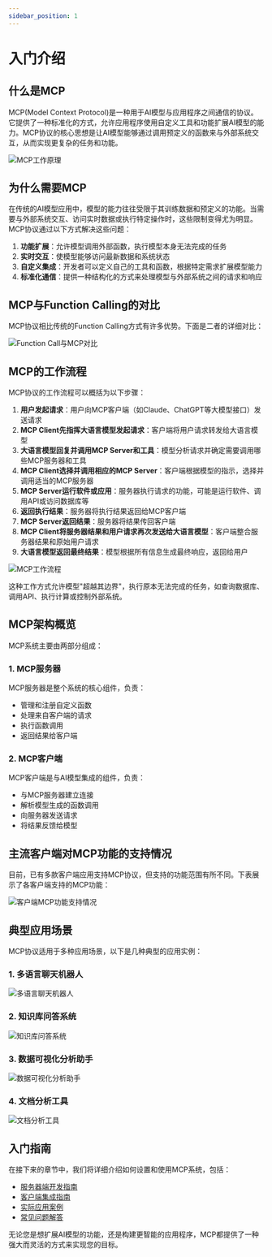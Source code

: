 ```yaml
---
sidebar_position: 1
---
```


# 入门介绍

## 什么是MCP

MCP(Model Context Protocol)是一种用于AI模型与应用程序之间通信的协议。它提供了一种标准化的方式，允许应用程序使用自定义工具和功能扩展AI模型的能力。MCP协议的核心思想是让AI模型能够通过调用预定义的函数来与外部系统交互，从而实现更复杂的任务和功能。

![MCP工作原理](/img/mcp/MCP架构形象解释.jpeg)

## 为什么需要MCP

在传统的AI模型应用中，模型的能力往往受限于其训练数据和预定义的功能。当需要与外部系统交互、访问实时数据或执行特定操作时，这些限制变得尤为明显。MCP协议通过以下方式解决这些问题：

1. **功能扩展**：允许模型调用外部函数，执行模型本身无法完成的任务
2. **实时交互**：使模型能够访问最新数据和系统状态
3. **自定义集成**：开发者可以定义自己的工具和函数，根据特定需求扩展模型能力
4. **标准化通信**：提供一种结构化的方式来处理模型与外部系统之间的请求和响应

## MCP与Function Calling的对比

MCP协议相比传统的Function Calling方式有许多优势。下面是二者的详细对比：

![Function Call与MCP对比](/img/mcp/function%20call%20和MCP对比.jpeg)

## MCP的工作流程

MCP协议的工作流程可以概括为以下步骤：

1. **用户发起请求**：用户向MCP客户端（如Claude、ChatGPT等大模型接口）发送请求
2. **MCP Client先指挥大语言模型发起请求**：客户端将用户请求转发给大语言模型
3. **大语言模型回复并调用MCP Server和工具**：模型分析请求并确定需要调用哪些MCP服务器和工具
4. **MCP Client选择并调用相应的MCP Server**：客户端根据模型的指示，选择并调用适当的MCP服务器
5. **MCP Server运行软件或应用**：服务器执行请求的功能，可能是运行软件、调用API或访问数据库等
6. **返回执行结果**：服务器将执行结果返回给MCP客户端
7. **MCP Server返回结果**：服务器将结果传回客户端
8. **MCP Client将服务器结果和用户请求再次发送给大语言模型**：客户端整合服务器结果和原始用户请求
9. **大语言模型返回最终结果**：模型根据所有信息生成最终响应，返回给用户

![MCP工作流程](/img/mcp/MCP流程.jpeg)

这种工作方式允许模型"超越其边界"，执行原本无法完成的任务，如查询数据库、调用API、执行计算或控制外部系统。

## MCP架构概览

MCP系统主要由两部分组成：

### 1. MCP服务器

MCP服务器是整个系统的核心组件，负责：
- 管理和注册自定义函数
- 处理来自客户端的请求
- 执行函数调用
- 返回结果给客户端

### 2. MCP客户端

MCP客户端是与AI模型集成的组件，负责：
- 与MCP服务器建立连接
- 解析模型生成的函数调用
- 向服务器发送请求
- 将结果反馈给模型

## 主流客户端对MCP功能的支持情况

目前，已有多款客户端应用支持MCP协议，但支持的功能范围有所不同。下表展示了各客户端支持的MCP功能：

![客户端MCP功能支持情况](/img/mcp/典型客户端支持MCP功能.jpeg)

## 典型应用场景

MCP协议适用于多种应用场景，以下是几种典型的应用实例：

### 1. 多语言聊天机器人
![多语言聊天机器人](/img/mcp/multilingual-chatbot.svg)

### 2. 知识库问答系统
![知识库问答系统](/img/mcp/knowledge-base-qa.svg)

### 3. 数据可视化分析助手
![数据可视化分析助手](/img/mcp/data-visualizer.svg)

### 4. 文档分析工具
![文档分析工具](/img/mcp/document-analyzer.svg)

## 入门指南

在接下来的章节中，我们将详细介绍如何设置和使用MCP系统，包括：

- [服务器端开发指南](/docs/mcp/server/examples/index)
- [客户端集成指南](/docs/mcp/client/getting-started)
- [实际应用案例](/docs/mcp/examples)
- [常见问题解答](/docs/mcp/faq)

无论您是想扩展AI模型的功能，还是构建更智能的应用程序，MCP都提供了一种强大而灵活的方式来实现您的目标。 